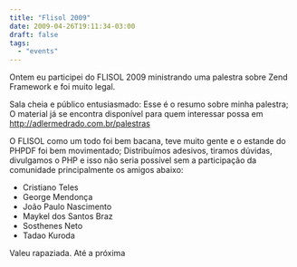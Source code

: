 ```yaml
---
title: "Flisol 2009"
date: 2009-04-26T19:11:34-03:00
draft: false
tags:
  - "events"
---
```


Ontem eu participei do FLISOL 2009 ministrando uma palestra sobre Zend Framework e foi muito legal.

Sala cheia e público entusiasmado: Esse é o resumo sobre minha palestra; O material já se encontra disponível para quem
interessar possa em http://adlermedrado.com.br/palestras

O FLISOL como um todo foi bem bacana, teve muito gente e o estande do PHPDF foi bem movimentado; Distribuímos adesivos,
tiramos dúvidas, divulgamos o PHP e isso não seria possível sem a participação da comunidade principalmente os amigos
abaixo:

- Cristiano Teles
- George Mendonça
- João Paulo Nascimento
- Maykel dos Santos Braz
- Sosthenes Neto
- Tadao Kuroda

Valeu rapaziada. Até a próxima
